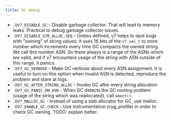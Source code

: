 ```yaml
---
title: GC debug
---
```


- `-DV7_DISABLE_GC` - Disable garbage collector. That will lead to memory
  leaks. Practical to debug garbage collector issues.
- `-DV7_DISABLE_STR_ALLOC_SEQ` - Unless defined, v7 helps to spot bugs with
  "owning" of string values: it uses 16 bits of the `v7_val_t` to store number
  which increments every time GC compacts the owned string. We call this number
  ASN. So there always is a range of the ASNs which are valid, and if v7
  encounters usage of the string with ASN outside of this range, it panics.
- `-DV7_GC_VERBOSE` - Make GC verbose about every ASN assignment. It is useful
  to turn on this option when invalid ASN is detected, reproduce the problem
  and stare at logs.
- `-DV7_GC_AFTER_STRING_ALLOC` - Invoke GC after every string allocation
- `-DV7_GC_PANIC_ON_ASN` - When GC detects the GC rooting problem (usage of the
  string which was reallocated), call `abort()`.
- `-DV7_MALLOC_GC` - Instead of using a slab allocator for GC, use malloc.
- `-DV7_ENABLE_GC_CHECK` - Use instrumentation (cyg_profile) in order to check
  GC owning. TODO: explain better.
